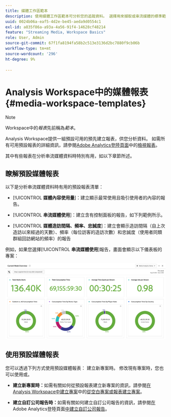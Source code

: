 ```yaml
---
title: 媒體工作區範本
description: 使用媒體工作區範本可分析您的追蹤資料。 選擇用來擷取或串流媒體的標準範本，或建立您的自訂範本。
uuid: 0024b06a-eaf5-4d2e-be45-aeda9d0554c1
exl-id: a835f86a-a93a-4a56-91f4-14628cf48214
feature: "Streaming Media, Workspace Basics"
role: User, Admin
source-git-commit: 67f1fa8194fa58b2c513e3136d2bc7880f9cb06b
workflow-type: tm+mt
source-wordcount: '296'
ht-degree: 9%

---
```


# Analysis Workspace中的媒體報表 {#media-workspace-templates}

>[!NOTE]
>
>Workspace中的&#x200B;*報表*&#x200B;先前稱為&#x200B;*範本*。

Analysis Workspace提供一組預設可用的預先建立報表，供您分析資料。 如需所有可用預設報表的詳細資訊，請參閱[Adobe Analytics登陸頁面](https://experienceleague.adobe.com/docs/analytics/analyze/landing.html?lang=zh-Hant#menus)中的[檢視報表](https://experienceleague.adobe.com/docs/analytics/analyze/landing.html?lang=zh-hant)。

其中有些報表在分析串流媒體資料時特別有用，如以下章節所述。

## 瞭解預設媒體報表

以下是分析串流媒體資料時有用的預設報表清單：

* [!UICONTROL **媒體內容使用量**]：建立顯示最常使用且吸引使用者的內容的報告。

* [!UICONTROL **串流媒體使用**]：建立含有控制面板的報告，如下列範例所示。

* [!UICONTROL **媒體造訪間隔、頻率、忠誠度**]：建立會顯示造訪間隔（自上次造訪以來經過的天數）、頻率（每位訪客的造訪次數）和忠誠度（使用者同類群組回訪網站的頻率）的報告

例如，如果您選擇&#x200B;[!UICONTROL **串流媒體使用**]&#x200B;報告，畫面會顯示以下儀表板的專案：

![](/help/reporting/assets/aa-workspace.png)

## 使用預設媒體報表

您可以透過下列方式使用預設媒體報表：
建立新專案時。 修改現有專案時，您也可以使用或。

* **建立新專案時：**&#x200B;如需有關如何從預設報表建立新專案的資訊，請參閱[在Analysis Workspace中建立專案](https://experienceleague.adobe.com/docs/analytics/analyze/analysis-workspace/build-workspace-project/create-projects.html?lang=zh-Hant#create-a-project-from-a-blank-project-or-a-report)中的[從空白專案或報表建立專案](https://experienceleague.adobe.com/docs/analytics/analyze/analysis-workspace/build-workspace-project/create-projects.html?lang=zh-Hant#create-a-project-from-a-blank-project-or-a-report)。

* **建立自訂公司報告時：**&#x200B;如需有關如何建立自訂公司報告的資訊，請參閱[在](https://experienceleague.adobe.com/docs/analytics/analyze/landing.html?lang=zh-Hant#company-report)Adobe Analytics登陸頁面[中建立自訂公司報告](https://experienceleague.adobe.com/docs/analytics/analyze/landing.html?lang=zh-hant)。
